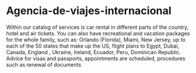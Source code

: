 # Agencia-de-viajes-internacional
Within our catalog of services is car rental in different parts of the country, hotel and air tickets. You
            can also have recreational and vacation packages for the whole family, such as: Orlando (Florida), Miami,
            New Jersey, up to each of the 50 states that make up the US, flight plans to Egypt, Dubai, Canada, England ,
            Ukraine, Ireland, Ecuador, Peru, Dominican Republic. Advice for visas and passports, appointments are scheduled, procedures such as renewal of
            documents
